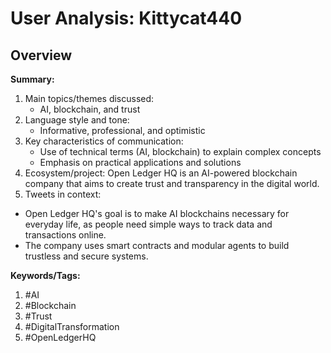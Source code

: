 # User Analysis: Kittycat440

## Overview

**Summary:**

1. Main topics/themes discussed:
	* AI, blockchain, and trust
2. Language style and tone:
	* Informative, professional, and optimistic
3. Key characteristics of communication:
	* Use of technical terms (AI, blockchain) to explain complex concepts
	* Emphasis on practical applications and solutions
4. Ecosystem/project: Open Ledger HQ is an AI-powered blockchain company that aims to create trust and transparency in the digital world.
5. Tweets in context:

* Open Ledger HQ's goal is to make AI blockchains necessary for everyday life, as people need simple ways to track data and transactions online.
* The company uses smart contracts and modular agents to build trustless and secure systems.

**Keywords/Tags:**

1. #AI
2. #Blockchain
3. #Trust
4. #DigitalTransformation
5. #OpenLedgerHQ
